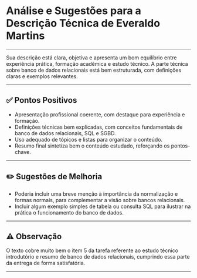 # Análise e Sugestões para a Descrição Técnica de Everaldo Martins

---

Sua descrição está clara, objetiva e apresenta um bom equilíbrio entre experiência prática, formação acadêmica e estudo técnico. A parte técnica sobre banco de dados relacionais está bem estruturada, com definições claras e exemplos relevantes.

---

## ✅ Pontos Positivos

- Apresentação profissional coerente, com destaque para experiência e formação.
- Definições técnicas bem explicadas, com conceitos fundamentais de banco de dados relacionais, SQL e SGBD.
- Uso adequado de tópicos e listas para organizar o conteúdo.
- Resumo final sintetiza bem o conteúdo estudado, reforçando os pontos-chave.

---

## ✏️ Sugestões de Melhoria

- Poderia incluir uma breve menção à importância da normalização e formas normais, para complementar a visão sobre bancos relacionais.
- Incluir algum exemplo simples de tabela ou consulta SQL para ilustrar na prática o funcionamento do banco de dados.
---

## ⚠️ Observação

O texto cobre muito bem o item 5 da tarefa referente ao estudo técnico introdutório e resumo de banco de dados relacionais, cumprindo essa parte da entrega de forma satisfatória.

---